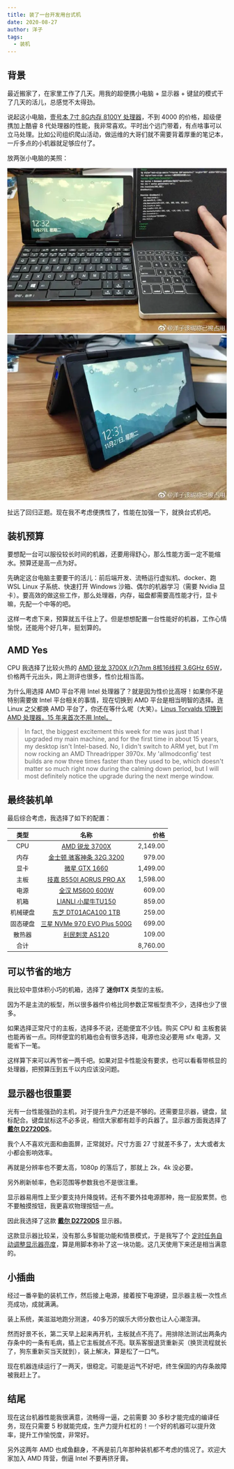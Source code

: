 ```yaml
---
title: 装了一台开发用台式机
date: 2020-08-27
author: 洋子
tags:
  - 装机
---
```


## 背景

最近搬家了，在家里工作了几天。用我的超便携小电脑 + 显示器 + 键鼠的模式干了几天的活儿，总感觉不太得劲。

说起这小电脑，[壹号本 7寸 8G内存 8100Y 处理器](https://union-click.jd.com/jdc?e=&p=AyIGZRtZFQsTBV0cXRMyEANVHloRAxcAUBNrUV1KWQorAlBHU0VeBUVNR0ZbSkdETlcNVQtHRVNSUVNLXANBRA1XB14DS10cQQVYD21XHgVRG14UBhMCUh5TJXRSbBVLOmh7clwzb1xJWmcHFUkmdFQeC2UaaxUDEwVWHVwXAhM3ZRtcJUN8AVMTWBcDIgZlG18dCxYFVxNfEQUbB2UcWxwyVE8eUwVPMiI3VitrJQIiBGVZNRRSEQ9TSwkTBhJUUx5ZEwcaAVESD0IFEARQT1wTC0dTZRlaFAYb)，不到 4000 的价格，超级便携加上酷睿 8 代处理器的性能，我非常喜欢。平时出个远门带着，有点啥事可以立马处理。比如公司组织爬山活动，做运维的大哥们就不需要背着厚重的笔记本，一斤多点的小机器就足够应付了。

放两张小电脑的美照：

![图片](./FILES/2020-08-27--zhuang-ji-ji-lu.md/b4dbe1af.png)
![图片](./FILES/2020-08-27--zhuang-ji-ji-lu.md/d6a4274f.png)

扯远了回归正题。现在我不考虑便携性了，性能在加强一下，就换台式机吧。

## 装机预算

要想配一台可以服役较长时间的机器，还要用得舒心，那么性能方面一定不能缩水。预算还是高一点为好。

先确定这台电脑主要要干的活儿：前后端开发、流畅运行虚拟机、docker、跑 WSL Linux 子系统、快速打开 Windows 沙箱、偶尔的机器学习（需要 Nvidia 显卡）。要高效的做这些工作，那么处理器，内存，磁盘都需要高性能才行，显卡嘛，先配一个中等的吧。

这样一考虑下来，预算就五千往上了。但是想想配置一台性能好的机器，工作心情愉悦，还能用个好几年，挺划算的。

## AMD Yes

CPU 我选择了比较火热的 [AMD 锐龙 3700X (r7)7nm 8核16线程 3.6GHz 65W](https://union-click.jd.com/jdc?e=&p=AyIGZRprFQMTBlQcWR0CEwFcKx9KWkxYZUIeUENQDEsFA1BWThgJBABAHUBZCQUdRUFGGRJDD1MdQlUQQwVKDFRXFk8jQA4SBlQaWhIAGgdUHVIlVmoPIk4jTVt3USd9OUVfVgMOfgBBYh4LZRprFQMTBVYdXBcCEzdlG1wlVHwHVBpaFAMTAVQcaxQyEgNdEl8XAxIHVR5aFDIVB1wrHV1JWlkPK2slASI3ZRtrFjJQaQZOWxQLRwddGgsVABcBVEkLEQATAVRMCRVSRwIFEw4XMhAGVB9S)，价格两千元出头，网上测评也很多，性价比相当高。

为什么用选择 AMD 平台不用 Intel 处理器了？就是因为性价比高呀！如果你不是特别需要做 Intel 平台相关的事情，现在切换到 AMD 平台是相当明智的选择。连 Linux 之父都换 AMD 平台了，你还在等什么呢（大笑）。[Linus Torvalds 切换到 AMD 处理器，15 年来首次不用 Intel。](https://www.oschina.net/news/115941/linus-torvalds-intel-amd-ryzen-threadripper)

>In fact, the biggest excitement this week for me was just that I
>upgraded my main machine, and for the first time in about 15 years, my
>desktop isn't Intel-based. No, I didn't switch to ARM yet, but I'm now
>rocking an AMD Threadripper 3970x. My 'allmodconfig' test builds are
>now three times faster than they used to be, which doesn't matter so
>much right now during the calming down period, but I will most
>definitely notice the upgrade during the next merge window.

## 最终装机单

最后综合考虑，我选择了如下的配置：

| 类型   | 名称                        | 价格         |
|:------:|:---------------------------:|------------:|
| CPU  | [AMD 锐龙 3700X](https://union-click.jd.com/jdc?e=&p=AyIGZRprFQMTBlQcWR0CEwFcKx9KWkxYZUIeUENQDEsFA1BWThgJBABAHUBZCQUdRUFGGRJDD1MdQlUQQwVKDFRXFk8jQA4SBlQaWhIAGgdUHVIlVmoPIk4jTVt3USd9OUVfVgMOfgBBYh4LZRprFQMTBVYdXBcCEzdlG1wlVHwHVBpaFAMTAVQcaxQyEgNdEl8XAxIHVR5aFDIVB1wrHV1JWlkPK2slASI3ZRtrFjJQaQZOWxQLRwddGgsVABcBVEkLEQATAVRMCRVSRwIFEw4XMhAGVB9S)              | 2,149\.00  |
| 内存   | [金士顿 骇客神条 32G 3200](https://union-click.jd.com/jdc?e=&p=AyIGZRprFQMTBlQdXBYLEABcKx9KWkxYZUIeUENQDEsFA1BWThgJBABAHUBZCQUdRUFGGRJDD1MdQlUQQwVKDFRXFk8jQA4SBlQaWhMFEQ5XHFIlZ04BHBMzUH13By9zEF1aV14UUAtrVB4LZRprFQMTBVYdXBcCEzdlG1wlVHwHVBpaFAMTB10YaxQyEgNdEl8XAxIAUR5ZFTIVB1wrHV1JWlkPK2slASI3ZRtrFjJQaVEcXhMBQgVcGQgWChdTAh4IHAASAQUbXRNQGwRcHQhGMhAGVB9S)             | 979\.00    |
| 显卡   | [微星  GTX 1660](https://union-click.jd.com/jdc?e=&p=AyIGZRprFQMTBlQZUhEGEgNcKx9KWkxYZUIeUENQDEsFA1BWThgJBABAHUBZCQUdRUFGGRJDD1MdQlUQQwVKDFRXFk8jQA4SBlQaWhcLFgNVH1IlfFBDAmEZZWpyXC9QGGFETGJXe1JpVB4LZRprFQMTBVYdXBcCEzdlG1wlVHwHVBpaFAMTBFIcaxQyEgNdEl8XAxEAVx5ZHDIVB1wrHV1JWlkPK2slASI3ZRtrFjJQaQEeWkdWEQRdS1wRVxcDARJTHQMSUAFOUhQLEA5XHlpHMhAGVB9S)              | 1,499\.00  |
| 主板   | [技嘉 B550I AORUS PRO AX](https://union-click.jd.com/jdc?e=&p=AyIGZRtSEwcRD1AeWhYyFAZTGFoXAhEOVx9rUV1KWQorAlBHU0VeBUVNR0ZbSkdETlcNVQtHRVNSUVNLXANBRA1XB14DS10cQQVYD21XHgFUHVgUABIEXBlfJQBtZTdzB1dycG8vHxN%2BcUtkBkEQcWIeC2UaaxUDEwVWHVwXAhM3ZRtcJUN8B1QYWxwGEAZlGmsVBhoOURlaFgMRBFEaaxICGzcTUxBdXEg3ZStYJTIiB2UYa1dsElIGTg8TAEYBUkkJEAtFDlwZXEFXQgIFGQtFV0UHVkxrFwMTA1w%3D)     | 1,598\.00  |
| 电源   | [全汉 MS600 600W](https://union-click.jd.com/jdc?e=&p=AyIGZRtbEgURAFAfWxEyFAJUHloUAyJDCkMFSjJLQhBaGR4cDF8QTwcKXg1cAAQJS14MQQVYDwtFSlMTBAtHR0pZChUdRUFGfwAXXRADFwZUGmtGQRBuNkskSWBEZVxEAlJidX5VWhpDDh43VCtbFAMQBFMcWRUDIjdVHGtXbEVFFFoYS0RGRGUaaxUGGg5RGVoXARsCVxlrEgIbNxNTEF1cSDdlK1glMiIHZRhrV2wWAFcdUxcCRVUGGVkQAxcBXUgJHQEXAgVMCxdQFQAHGmsXAxMDXA%3D%3D)             | 609\.00    |
| 机箱   | [LIANLI 小犀牛TU150](https://union-click.jd.com/jdc?e=&p=AyIGZRprFQMTBlQcXBcCEABSKx9KWkxYZUIeUENQDEsFA1BWThgJBABAHUBZCQUdRUFGGRJDD1MdQlUQQwVKDFRXFk8jQA4SBlQaWhIFEAdXHFwlX1VhPHojbUV3TwlaImJ1YHodHRhrYh4LZRprFQMTBVYdXBcCEzdlG1wlVHwHVBpaFQMVDlEaaxQyEgNdEl8XAxAOUxNSFjIVB1wrHV1JWlkPK2slASI3ZRtrFjJQaVFMCxUKQQECHFIVARcOVRwLRwcaUgJIXBUHEVACGF9CMhAGVB9S)           | 859\.00    |
| 机械硬盘 | [东芝 DT01ACA100 1TB](https://union-click.jd.com/jdc?e=&p=AyIGZRprHAIUDlQZa1FdSlkKKwJQR1NFXgVFTUdGW0pHRE5XDVULR0VTUlFTS1wDQUQNVwdeA0tdHEEFWA9tVx4OVR1SFAAiUQYbAUdZdXgwAS1XC2sGD11YfEITQVkXaxQyEgZUGVgTBRAHVCtrFQUiUTsbWhQDEwZUGVgcMhM3VR9THAYQBlAbXhMEFDdSG1IlRFpMHUUBJTIiBGUraxUyETcXdVoUUkAPU0tcFAcWV1BIX0ILQFBUG11FABQCUUxTEwMSN1caWhEL)         | 259\.00    |
| 固态硬盘 | [三星 NVMe 970 EVO Plus 500G](https://union-click.jd.com/jdc?e=&p=AyIGZRheFQITBlwfUhUyEgZUGloXAhsHVRtaJUZNXwtEa0xHV0YXEEULWldTCQQHCllHGAdFBwtEQkQBBRxNVlQYBUkeTVxNCRNLGEF6RwtVGloUAxAHXBtbFQMiUQBYD2wLdB02ZVhyQHkAU3taZVtSQVkXaxQyEgZUGVgTBRAHVCtrFQUiRTtNHldKEgRXK1olAhYPXB9ZFAcWBFIcWSUFEg5lXRNeSkxdZStrFjIiN1UrWCVAfFRWTl4cABtTARheFAcaVVcSWEFSElQHTF8SUEcAUhoPJQATBlES) | 699\.00    |
| 散热器  | [利民刺灵 AS120](https://union-click.jd.com/jdc?e=&p=AyIGZRprFQMTBlQeWhcFFQFTKx9KWkxYZUIeUENQDEsFA1BWThgJBABAHUBZCQUdRUFGGRJDD1MdQlUQQwVKDFRXFk8jQA4SBlQaWhADEABSHV0lZHZyMwEfQQtxXFJQAFVYa2QpQUVAVB4LZRprFQMTBVYdXBcCEzdlG1wlVHwHVBpaFAoaAVcbaxQyEgNdEl8XAxcOVBxfEjIVB1wrHV1JWlkPK2slASI3ZRtrFjJQaVVMX0IERw8CG1MUVhdUARNTFwVBDlRJW0cGEVRdHw8dMhAGVB9S)               | 109\.00    |
| 合计   |                           | 8,760\.00  |

## 可以节省的地方

我比较中意体积小巧的机箱，选择了 **迷你ITX** 类型的主板。

因为不是主流的板型，所以很多器件价格比同参数正常板型贵不少，选择也少了很多。

如果选择正常尺寸的主板，选择多不说，还能便宜不少钱。购买 CPU 和 主板套装也能再省一点。同样便宜的机箱也会有很多选择，电源也没必要用 sfx 电源，又能省下一笔。

这样算下来可以再节省一两千吧。如果对显卡性能没有要求，也可以看看带核显的处理器，把预算压到五千以内应该没问题。

## 显示器也很重要

光有一台性能强劲的主机，对于提升生产力还是不够的。还需要显示器，键盘，鼠标配合。键盘鼠标这不必多说，相信大家都有趁手的兵器了。显示器方面我选择了 **[戴尔 D2720DS](https://union-click.jd.com/jdc?e=&p=AyIGZRprFQMTBlQcWBAFGgJSKx9KWkxYZUIeUENQDEsFA1BWThgJBABAHUBZCQUdRUFGGRJDD1MdQlUQQwVKDFRXFk8jQA4SBlQaWhIBFwBdHlwlAU1zVnoYTwVwTA1nU3cDYGQCT18dYh4LZRprFQMTBVYdXBcCEzdlG1wlVHwHVBpaFAMTBFYeaxQyEgNdEl8UAxEEUBNfFDIVB1wrHV1JWlkPK2slASI3ZRtrFjJQaVdLDBdQFQNST1pFARcHARoIFQsUAVFPWhBRRlJUHg8TMhAGVB9S)**。

我个人不喜欢光面和曲面屏，正常就好。尺寸方面 27 寸就差不多了，太大或者太小都会影响效率。

再就是分辨率也不要太高，1080p 的落后了，那就上 2k，4k 没必要。

另外刷新帧率，色彩范围等参数我也不是很注重。

显示器易用性上至少要支持升降旋转。还有不要外挂电源那种，拖一屁股累赘。也不要触摸按钮，我更喜欢物理按钮一点。

因此我选择了这款 **[戴尔 D2720DS](https://union-click.jd.com/jdc?e=&p=AyIGZRprFQMTBlQcWBAFGgJSKx9KWkxYZUIeUENQDEsFA1BWThgJBABAHUBZCQUdRUFGGRJDD1MdQlUQQwVKDFRXFk8jQA4SBlQaWhIBFwBdHlwlAU1zVnoYTwVwTA1nU3cDYGQCT18dYh4LZRprFQMTBVYdXBcCEzdlG1wlVHwHVBpaFAMTBFYeaxQyEgNdEl8UAxEEUBNfFDIVB1wrHV1JWlkPK2slASI3ZRtrFjJQaVdLDBdQFQNST1pFARcHARoIFQsUAVFPWhBRRlJUHg8TMhAGVB9S)** 显示器。

这款显示器比较呆，没有那么多智能功能和情景模式，于是我写了个 [定时任务自动调整显示器亮度](https://purocean.github.io/%E4%BD%BF%E7%94%A8ddc-ci%E5%8D%8F%E8%AE%AE%E8%B0%83%E6%95%B4%E6%98%BE%E7%A4%BA%E5%99%A8%E4%BA%AE%E5%BA%A6/)，算是用脚本弥补了这一块功能。这几天使用下来还是相当满意的。

## 小插曲

经过一番辛勤的装机工作，然后接上电源，接着按下电源键，显示器主板一次性点亮成功，成就满满。

装上系统，美滋滋地跑分测速，40多万的娱乐大师分数也让人心潮澎湃。

然而好景不长，第二天早上起来再开机，主板就点不亮了。用排除法测试出两条内存条中的一条有毛病，插上它主板就点不亮。联系客服退货重新买（换货流程就长了，狗东重新买当天就到），装上解决，算是松了一口气。

现在机器连续运行了一两天，很稳定。可能是运气不好吧，终生保固的内存条故障被我赶上了。

## 结尾

现在这台机器性能我很满意，流畅得一逼，之前需要 30 多秒才能完成的编译任务，现在只需要 5 秒就能完成，生产力提升杠杠的！一个好的机器可以提升效率，提升工作愉悦度，非常好。

另外这两年 AMD 也咸鱼翻身，不再是前几年那种装机都不考虑的情况了。欢迎大家加入 AMD 阵营，倒逼 Intel 不要再挤牙膏。
